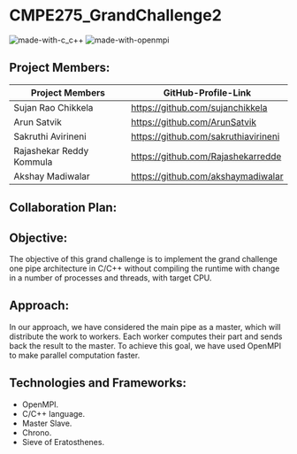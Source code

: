 # CMPE275_GrandChallenge2


![made-with-c_c++](https://user-images.githubusercontent.com/27505090/216133708-76977124-ef61-4ad2-a434-a06947273390.svg)
![made-with-openmpi](https://user-images.githubusercontent.com/27505090/216133577-2630bd20-7202-4ddf-af95-b6a5becf06ae.svg)


## Project Members:

| Project Members | GitHub-Profile-Link | 
| ----- | ----- |
| Sujan Rao Chikkela | https://github.com/sujanchikkela |
| Arun Satvik | https://github.com/ArunSatvik |
| Sakruthi Avirineni |https://github.com/sakruthiavirineni |
| Rajashekar Reddy Kommula | https://github.com/Rajashekarredde |
| Akshay Madiwalar | https://github.com/akshaymadiwalar |



## Collaboration Plan:


## Objective:
The objective of this grand challenge is to implement the grand challenge one pipe architecture in C/C++ without compiling the runtime  with change in a number of processes and threads, with target CPU.


## Approach:
In our approach, we have considered the main pipe as a master, which will distribute the work to workers. Each worker computes their part and sends back the result to the master. To achieve this goal, we have used OpenMPI to make parallel computation faster.


## Technologies and Frameworks:
  * OpenMPI.
  * C/C++ language.
  * Master Slave.
  * Chrono.
  * Sieve of Eratosthenes.
 
 
 
 
 
